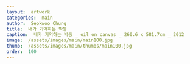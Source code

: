 ```yaml
---
layout:  artwork
categories:  main
author:  Seokwoo Chung
title:  내가 기억하는 박동
caption:  내가 기억하는 박동 _ oil on canvas _ 260.6 x 581.7cm _ 2012
image:  /assets/images/main/main100.jpg
thumb:  /assets/images/main/thumbs/main100.jpg
order:  100
---
```

